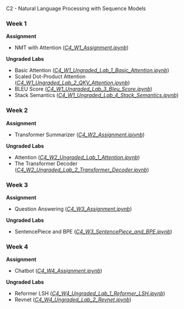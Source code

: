 C2 - Natural Language Processing with Sequence Models

### Week 1

**Assignment**
- NMT with Attention ([*C4_W1_Assignment.ipynb*]())

**Ungraded Labs**
- Basic Attention ([*C4_W1_Ungraded_Lab_1_Basic_Attention.ipynb*]())
- Scaled Dot-Product Attention ([*C4_W1_Ungraded_Lab_2_QKV_Attention.ipynb*]())
- BLEU Score ([*C4_W1_Ungraded_Lab_3_Bleu_Score.ipynb*]())
- Stack Semantics ([*C4_W1_Ungraded_Lab_4_Stack_Semantics.ipynb*]())

### Week 2

**Assignment**
- Transformer Summarizer ([*C4_W2_Assignment.ipiynb*]())

**Ungraded Labs**
- Attention ([*C4_W2_Ungraded_Lab_1_Attention.ipynb*]())
- The Transformer Decoder ([*C4_W2_Ungraded_Lab_2_Transformer_Decoder.ipynb*]())

### Week 3

**Assignment**
- Question Answering ([*C4_W3_Assignment.ipynb*]())

**Ungraded Labs**
- SentencePiece and BPE ([*C4_W3_SentencePiece_and_BPE.ipynb*]())

### Week 4

**Assignment**
- Chatbot ([*C4_W4_Assignment.ipynb*]())

**Ungraded Labs**
- Reformer LSH ([*C4_W4_Ungraded_Lab_1_Reformer_LSH.ipynb*]())
- Revnet ([*C4_W4_Ungraded_Lab_2_Revnet.ipynb*]())
